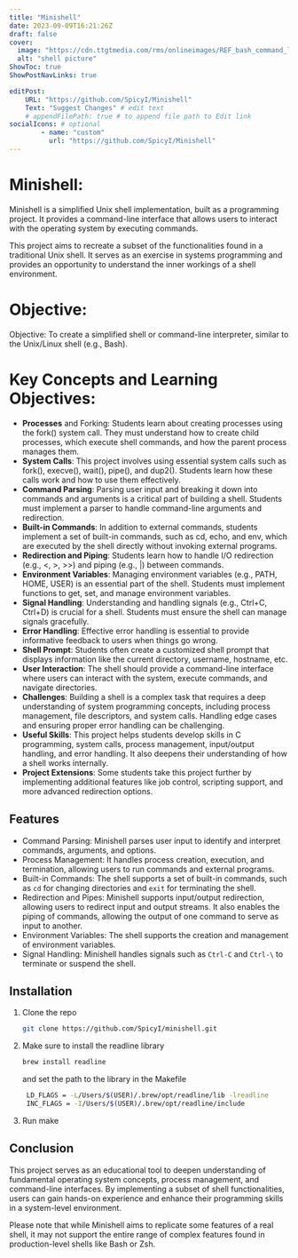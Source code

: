 ```yaml
---
title: "Minishell"
date: 2023-09-09T16:21:26Z
draft: false
cover:
  image: "https://cdn.ttgtmedia.com/rms/onlineimages/REF_bash_command_line_3_mobile.jpg"
  alt: "shell picture"
ShowToc: true
ShowPostNavLinks: true

editPost:
    URL: "https://github.com/SpicyI/Minishell"
    Text: "Suggest Changes" # edit text
    # appendFilePath: true # to append file path to Edit link
socialIcons: # optional
        - name: "custom"
          url: "https://github.com/SpicyI/Minishell"
---
```


# Minishell:

Minishell is a simplified Unix shell implementation, built as a programming project. It provides a command-line interface that allows users to interact with the operating system by executing commands.

This project aims to recreate a subset of the functionalities found in a traditional Unix shell. It serves as an exercise in systems programming and provides an opportunity to understand the inner workings of a shell environment.


# Objective:

Objective: To create a simplified shell or command-line interpreter, similar to the Unix/Linux shell (e.g., Bash).

# Key Concepts and Learning Objectives:

- **Processes** and Forking: Students learn about creating processes using the fork() system call. They must understand how to create child processes, which execute shell commands, and how the parent process manages them.
- **System Calls**: This project involves using essential system calls such as fork(), execve(), wait(), pipe(), and dup2(). Students learn how these calls work and how to use them effectively.
- **Command Parsing**: Parsing user input and breaking it down into commands and arguments is a critical part of building a shell. Students must implement a parser to handle command-line arguments and redirection.
- **Built-in Commands**: In addition to external commands, students implement a set of built-in commands, such as cd, echo, and env, which are executed by the shell directly without invoking external programs.
- **Redirection and Piping**: Students learn how to handle I/O redirection (e.g., <, >, >>) and piping (e.g., |) between commands.
- **Environment Variables**: Managing environment variables (e.g., PATH, HOME, USER) is an essential part of the shell. Students must implement functions to get, set, and manage environment variables.
- **Signal Handling**: Understanding and handling signals (e.g., Ctrl+C, Ctrl+D) is crucial for a shell. Students must ensure the shell can manage signals gracefully.
- **Error Handling**: Effective error handling is essential to provide informative feedback to users when things go wrong.
- **Shell Prompt**: Students often create a customized shell prompt that displays information like the current directory, username, hostname, etc.
- **User Interaction**: The shell should provide a command-line interface where users can interact with the system, execute commands, and navigate directories.
- **Challenges**: Building a shell is a complex task that requires a deep understanding of system programming concepts, including process management, file descriptors, and system calls. Handling edge cases and ensuring proper error handling can be challenging.
- **Useful Skills**: This project helps students develop skills in C programming, system calls, process management, input/output handling, and error handling. It also deepens their understanding of how a shell works internally.
- **Project Extensions**: Some students take this project further by implementing additional features like job control, scripting support, and more advanced redirection options.


## Features

- Command Parsing: Minishell parses user input to identify and interpret commands, arguments, and options.
- Process Management: It handles process creation, execution, and termination, allowing users to run commands and external programs.
- Built-in Commands: The shell supports a set of built-in commands, such as `cd` for changing directories and `exit` for terminating the shell.
- Redirection and Pipes: Minishell supports input/output redirection, allowing users to redirect input and output streams. It also enables the piping of commands, allowing the output of one command to serve as input to another.
- Environment Variables: The shell supports the creation and management of environment variables.
- Signal Handling: Minishell handles signals such as `Ctrl-C` and `Ctrl-\` to terminate or suspend the shell.

## Installation

1. Clone the repo
   ```sh
   git clone https://github.com/SpicyI/minishell.git
    ```
2. Make sure to install the readline library
   ```sh
   brew install readline
   ```
   and set the path to the library in the Makefile
   ```sh
    LD_FLAGS = -L/Users/$(USER)/.brew/opt/readline/lib -lreadline
    INC_FLAGS = -I/Users/$(USER)/.brew/opt/readline/include
    ```
3. Run make


## Conclusion

This project serves as an educational tool to deepen understanding of fundamental operating system concepts, process management, and command-line interfaces. By implementing a subset of shell functionalities, users can gain hands-on experience and enhance their programming skills in a system-level environment.

Please note that while Minishell aims to replicate some features of a real shell, it may not support the entire range of complex features found in production-level shells like Bash or Zsh.

